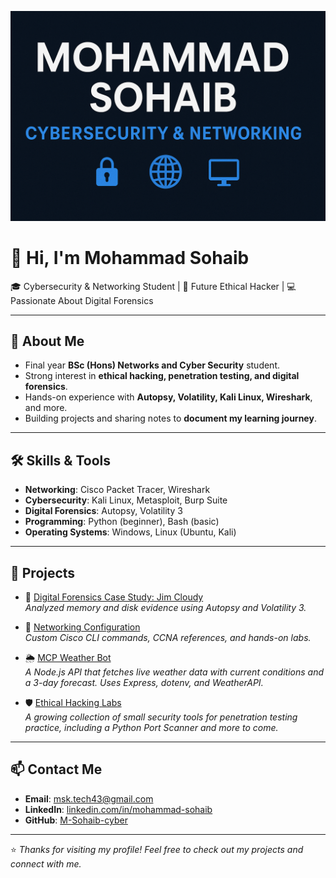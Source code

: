 <p align="center">
  <img src="banner.png" alt="Banner" />
</p>

# 👋 Hi, I'm Mohammad Sohaib  

🎓 Cybersecurity & Networking Student | 🔐 Future Ethical Hacker | 💻 Passionate About Digital Forensics  

---

## 🚀 About Me
- Final year **BSc (Hons) Networks and Cyber Security** student.  
- Strong interest in **ethical hacking, penetration testing, and digital forensics**.  
- Hands-on experience with **Autopsy, Volatility, Kali Linux, Wireshark**, and more.  
- Building projects and sharing notes to **document my learning journey**.  

---

## 🛠️ Skills & Tools
- **Networking**: Cisco Packet Tracer, Wireshark  
- **Cybersecurity**: Kali Linux, Metasploit, Burp Suite  
- **Digital Forensics**: Autopsy, Volatility 3  
- **Programming**: Python (beginner), Bash (basic)  
- **Operating Systems**: Windows, Linux (Ubuntu, Kali)  

---

## 📂 Projects
- 🔎 [Digital Forensics Case Study: Jim Cloudy](https://github.com/M-Sohaib-cyber/jim-cloudy-forensics)  
  *Analyzed memory and disk evidence using Autopsy and Volatility 3.*  

- 📘 [Networking Configuration](https://github.com/M-Sohaib-cyber/Networking-Configuration)  
  *Custom Cisco CLI commands, CCNA references, and hands-on labs.*

- 🌦️ [MCP Weather Bot](https://github.com/M-Sohaib-cyber/mcp-weather-bot)  
  *A Node.js API that fetches live weather data with current conditions and a 3-day forecast. Uses Express, dotenv, and WeatherAPI.*

- 🛡️ [Ethical Hacking Labs](https://github.com/M-Sohaib-cyber/Ethical-Hacking-Labs)  
  *A growing collection of small security tools for penetration testing practice, including a Python Port Scanner and more to come.*   

---

## 📫 Contact Me
- **Email**: msk.tech43@gmail.com  
- **LinkedIn**: [linkedin.com/in/mohammad-sohaib](https://www.linkedin.com/in/mohammad-sohaib-939a2a1ab/)  
- **GitHub**: [M-Sohaib-cyber](https://github.com/M-Sohaib-cyber)  

---

⭐ *Thanks for visiting my profile! Feel free to check out my projects and connect with me.*  
